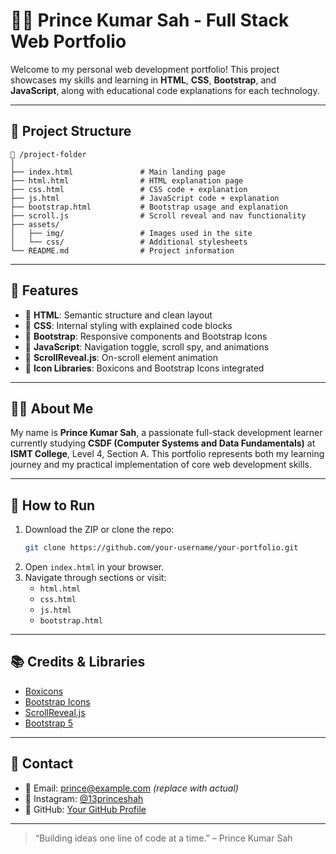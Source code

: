 # 👨‍💻 Prince Kumar Sah - Full Stack Web Portfolio

Welcome to my personal web development portfolio! This project showcases my skills and learning in **HTML**, **CSS**, **Bootstrap**, and **JavaScript**, along with educational code explanations for each technology.

---

## 📁 Project Structure

```
📂 /project-folder
│
├── index.html               # Main landing page
├── html.html                # HTML explanation page
├── css.html                 # CSS code + explanation
├── js.html                  # JavaScript code + explanation
├── bootstrap.html           # Bootstrap usage and explanation
├── scroll.js                # Scroll reveal and nav functionality
├── assets/
│   ├── img/                 # Images used in the site
│   └── css/                 # Additional stylesheets
└── README.md                # Project information
```

---

## 🚀 Features

- 🔹 **HTML**: Semantic structure and clean layout
- 🔹 **CSS**: Internal styling with explained code blocks
- 🔹 **Bootstrap**: Responsive components and Bootstrap Icons
- 🔹 **JavaScript**: Navigation toggle, scroll spy, and animations
- 🔹 **ScrollReveal.js**: On-scroll element animation
- 🔹 **Icon Libraries**: Boxicons and Bootstrap Icons integrated

---

## 👨‍🎓 About Me

My name is **Prince Kumar Sah**, a passionate full-stack development learner currently studying **CSDF (Computer Systems and Data Fundamentals)** at **ISMT College**, Level 4, Section A. This portfolio represents both my learning journey and my practical implementation of core web development skills.

---

## 🔧 How to Run

1. Download the ZIP or clone the repo:
   ```bash
   git clone https://github.com/your-username/your-portfolio.git
   ```
2. Open `index.html` in your browser.
3. Navigate through sections or visit:
   - `html.html`
   - `css.html`
   - `js.html`
   - `bootstrap.html`

---

## 📚 Credits & Libraries

- [Boxicons](https://boxicons.com/)
- [Bootstrap Icons](https://icons.getbootstrap.com/)
- [ScrollReveal.js](https://scrollrevealjs.org/)
- [Bootstrap 5](https://getbootstrap.com/)

---

## 📩 Contact

- 📧 Email: prince@example.com *(replace with actual)*
- 📱 Instagram: [@13princeshah](https://www.instagram.com/13princeshah/)
- 🧠 GitHub: [Your GitHub Profile](https://github.com/your-username)

---

> “Building ideas one line of code at a time.” – Prince Kumar Sah

